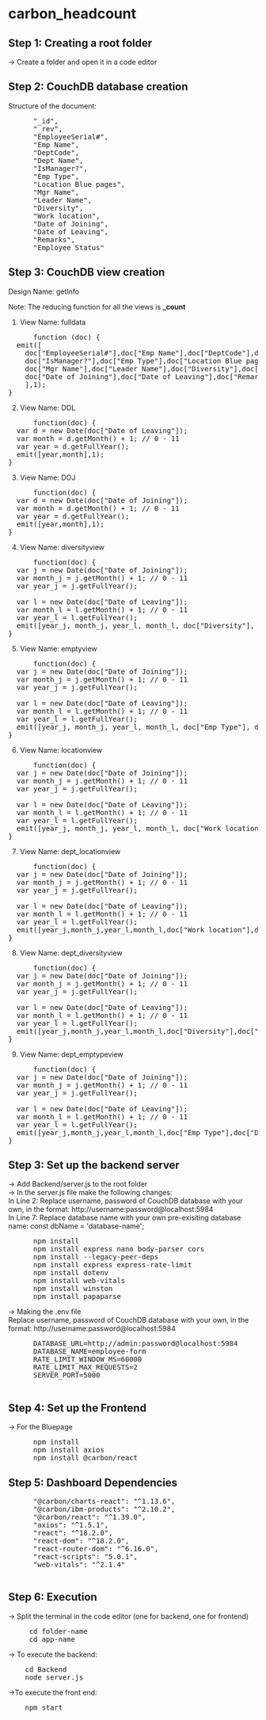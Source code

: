 # carbon_headcount

## Step 1: Creating a root folder
-> Create a folder and open it in a code editor

## Step 2: CouchDB database creation

Structure of the document:

<pre>
      "_id",
      "_rev",
      "EmployeeSerial#",
      "Emp Name",
      "DeptCode",
      "Dept Name",
      "IsManager?",
      "Emp Type",
      "Location Blue pages",
      "Mgr Name",
      "Leader Name",
      "Diversity",
      "Work location",
      "Date of Joining",
      "Date of Leaving",
      "Remarks",
      "Employee Status"
</pre>

## Step 3: CouchDB view creation

Design Name: getInfo

Note: The reducing function for all the views is **_count**

1. View Name: fulldata
<pre>
      function (doc) {
  emit([
    doc["EmployeeSerial#"],doc["Emp Name"],doc["DeptCode"],doc["Dept Name"],
    doc["IsManager?"],doc["Emp Type"],doc["Location Blue pages"],
    doc["Mgr Name"],doc["Leader Name"],doc["Diversity"],doc["Work location"],
    doc["Date of Joining"],doc["Date of Leaving"],doc["Remarks"],doc["Employee Status"]
    ],1);
}
</pre>

2. View Name: DOL
<pre>
      function(doc) {
  var d = new Date(doc["Date of Leaving"]);
  var month = d.getMonth() + 1; // 0 - 11
  var year = d.getFullYear();
  emit([year,month],1);
}
</pre>

3. View Name: DOJ
<pre>
      function(doc) {
  var d = new Date(doc["Date of Joining"]);
  var month = d.getMonth() + 1; // 0 - 11
  var year = d.getFullYear();
  emit([year,month],1);
}
</pre>

4. View Name:  diversityview
<pre>
      function(doc) {
  var j = new Date(doc["Date of Joining"]);
  var month_j = j.getMonth() + 1; // 0 - 11
  var year_j = j.getFullYear();
  
  var l = new Date(doc["Date of Leaving"]);
  var month_l = l.getMonth() + 1; // 0 - 11
  var year_l = l.getFullYear();
  emit([year_j, month_j, year_l, month_l, doc["Diversity"], doc["Leader Name"]],1);
}
</pre>

5. View Name: emptyview
<pre>
      function(doc) {
  var j = new Date(doc["Date of Joining"]);
  var month_j = j.getMonth() + 1; // 0 - 11
  var year_j = j.getFullYear();
  
  var l = new Date(doc["Date of Leaving"]);
  var month_l = l.getMonth() + 1; // 0 - 11
  var year_l = l.getFullYear();
  emit([year_j, month_j, year_l, month_l, doc["Emp Type"], doc["Leader Name"]],1);
}
</pre>

6. View Name: locationview
<pre>
      function(doc) {
  var j = new Date(doc["Date of Joining"]);
  var month_j = j.getMonth() + 1; // 0 - 11
  var year_j = j.getFullYear();
  
  var l = new Date(doc["Date of Leaving"]);
  var month_l = l.getMonth() + 1; // 0 - 11
  var year_l = l.getFullYear();
  emit([year_j, month_j, year_l, month_l, doc["Work location"], doc["Leader Name"]],1);
}
</pre>

7. View Name: dept_locationview
<pre>
      function(doc) {
  var j = new Date(doc["Date of Joining"]);
  var month_j = j.getMonth() + 1; // 0 - 11
  var year_j = j.getFullYear();
  
  var l = new Date(doc["Date of Leaving"]);
  var month_l = l.getMonth() + 1; // 0 - 11
  var year_l = l.getFullYear();
  emit([year_j,month_j,year_l,month_l,doc["Work location"],doc["Dept Name"]],1);
}
</pre>

8. View Name: dept_diversityview
<pre>
      function(doc) {
  var j = new Date(doc["Date of Joining"]);
  var month_j = j.getMonth() + 1; // 0 - 11
  var year_j = j.getFullYear();
  
  var l = new Date(doc["Date of Leaving"]);
  var month_l = l.getMonth() + 1; // 0 - 11
  var year_l = l.getFullYear();
  emit([year_j,month_j,year_l,month_l,doc["Diversity"],doc["Dept Name"]],1);
}
</pre>

9. View Name: dept_emptypeview
<pre>
      function(doc) {
  var j = new Date(doc["Date of Joining"]);
  var month_j = j.getMonth() + 1; // 0 - 11
  var year_j = j.getFullYear();
  
  var l = new Date(doc["Date of Leaving"]);
  var month_l = l.getMonth() + 1; // 0 - 11
  var year_l = l.getFullYear();
  emit([year_j,month_j,year_l,month_l,doc["Emp Type"],doc["Dept Name"]],1);
}
</pre>


## Step 3: Set up the backend server
-> Add Backend/server.js to the root folder<br>
-> In the server.js file make the following changes:<br>
In Line 2: Replace username, password of CouchDB database with your own, in the format: http://username:password@localhost:5984 <br>
In Line 7: Replace database name with your own pre-exisiting database name: const dbName = 'database-name'; <br>

<pre>
      npm install
      npm install express nano body-parser cors
      npm install --legacy-peer-deps
      npm install express express-rate-limit
      npm install dotenv
      npm install web-vitals
      npm install winston  
      npm install papaparse
</pre>

-> Making the .env file<br>
Replace username, password of CouchDB database with your own, in the format: http://username:password@localhost:5984 <br>
<pre>
      DATABASE_URL=http://admin:password@localhost:5984
      DATABASE_NAME=employee-form
      RATE_LIMIT_WINDOW_MS=60000
      RATE_LIMIT_MAX_REQUESTS=2
      SERVER_PORT=5000

</pre>

## Step 4: Set up the Frontend
-> For the Bluepage
<pre>
      npm install
      npm install axios
      npm install @carbon/react
</pre>


## Step 5: Dashboard Dependencies
<pre>
      "@carbon/charts-react": "^1.13.6",
      "@carbon/ibm-products": "^2.10.2",
      "@carbon/react": "^1.39.0",
      "axios": "^1.5.1",
      "react": "^18.2.0",
      "react-dom": "^18.2.0",
      "react-router-dom": "^6.16.0",
      "react-scripts": "5.0.1",
      "web-vitals": "^2.1.4"

</pre>

## Step 6: Execution
-> Split the terminal in the code editor (one for backend, one for frontend) 
<pre>
     cd folder-name
     cd app-name
</pre>
-> To execute the backend:
<pre>
    cd Backend
    node server.js
</pre>
->To execute the front end: 
<pre>
    npm start
</pre>

